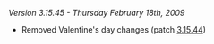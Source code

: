 _Version 3.15.45 - Thursday February 18th, 2009_

- Removed Valentine's day changes (patch [3.15.44](3.15.44.md))

<!--[category:patches](category:patches.md)-->
